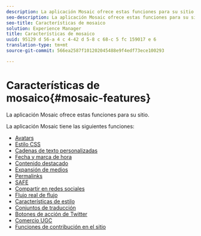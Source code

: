 ```yaml
---
description: La aplicación Mosaic ofrece estas funciones para su sitio.
seo-description: La aplicación Mosaic ofrece estas funciones para su sitio.
seo-title: Características de mosaico
solution: Experience Manager
title: Características de mosaico
uuid: 95129 d 56-a 4 c 4-42 d 5-8 c 68-c 5 fc 159017 e 6
translation-type: tm+mt
source-git-commit: 566ea2587f101202045488e9f4edf73ece100293

---
```



# Características de mosaico{#mosaic-features}

La aplicación Mosaic ofrece estas funciones para su sitio.



La aplicación Mosaic tiene las siguientes funciones:

* [Avatars](/help/using/c-features-livefyre/c-styling-features/c-avatars.md#c_avatars)
* [Estilo CSS](/help/using/c-features-livefyre/c-styling-features/c-css-styling-branding.md#c_css_styling_branding)
* [Cadenas de texto personalizadas](/help/using/c-features-livefyre/c-custom-text-strings.md#c_custom_text_strings)
* [Fecha y marca de hora](/help/using/c-features-livefyre/c-styling-features/c-date-and-timestamp.md#c_date_and_timestamp)
* [Contenido destacado](/help/using/c-features-livefyre/c-content-collection-tags/c-featured-content.md#c_featured_content)
* [Expansión de medios](/help/using/c-features-livefyre/c-enagement-features.md#section_pmq_ycm_d1b)
* [Permalinks](/help/using/c-features-livefyre/c-content-collection-tags/c-permalinks.md#c_permalinks)
* [SAFE](/help/using/c-features-livefyre/c-about-moderation/c-moderation.md#c_moderation)
* [Compartir en redes sociales](/help/using/c-features-livefyre/c-social-sharing/c-social-sharing.md#c_social_sharing)
* [Flujo real de flujo](/help/using/c-features-livefyre/c-content-behavior-features/c-content-behavior-features.md#section_emd_syl_d1b)
* [Características de estilo](/help/using/c-features-livefyre/c-styling-features/c-styling-features.md#c_styling_features)
* [Conjuntos de traducción](/help/using/c-settings-other/c-translation-sets/c-translation-sets.md#c_translation_sets)
* [Botones de acción de Twitter](/help/using/c-features-livefyre/c-enagement-features.md#section_uzm_ldm_d1b)
* [Comercio UGC](/help/using/c-features-livefyre/c-ugc-commerce.md#c_ugc_commerce)
* [Funciones de contribución en el sitio](/help/using/c-features-livefyre/c-on-site-contribution-features.md#section_vzs_t2s_d1b)

